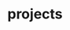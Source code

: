 # projects
<meta name="google-site-verification" content="iH9I-aQN6dWyTUnEolNfABWAC_n1lOy6bw-ay5G5Gsg" />
